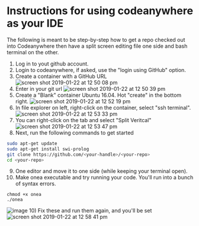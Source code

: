 # Instructions for using codeanywhere as your IDE

The following is meant to be step-by-step how to get a repo checked out into Codeanywhere then have a split screen editing file one side and bash terminal on the other. 

1) Log in to yout github account.
2) Login to codeanywhere, if asked, use the "login using GitHub" option.
3) Create a container with a GitHub URL
![screen shot 2019-01-22 at 12 50 08 pm](https://user-images.githubusercontent.com/1433964/51555548-d49ac400-1e45-11e9-979f-f8bc5c41136a.png)
4) Enter in your git url
![screen shot 2019-01-22 at 12 50 39 pm](https://user-images.githubusercontent.com/1433964/51555599-f7c57380-1e45-11e9-812d-b31dcaaca2a4.png)
5) Create a "Blank" container Ubuntu 16.04. Hot "create" in the bottom right.
![screen shot 2019-01-22 at 12 52 19 pm](https://user-images.githubusercontent.com/1433964/51555656-16c40580-1e46-11e9-8678-d55e70284964.png)
6) In file explorer on left, right-click on the container, select "ssh terminal".
![screen shot 2019-01-22 at 12 53 33 pm](https://user-images.githubusercontent.com/1433964/51555697-30fde380-1e46-11e9-8206-f571f8487d50.png)
7) You can right-click on the tab and select "Split Veritcal"
![screen shot 2019-01-22 at 12 53 47 pm](https://user-images.githubusercontent.com/1433964/51555773-686c9000-1e46-11e9-9a88-b5dff98efe3e.png)
8) Next, run the following commands to get started
```sh
sudo apt-get update
sudo apt-get install swi-prolog
git clone https://github.com/<your-handle>/<your-repo>
cd <your-repo>
```
9) One editor and move it to one side (while keeping your terminal open).
10) Make onea executable and try running your code. You'll run into a bunch of syntax errors.
```
chmod +x onea
./onea
```
![image](https://user-images.githubusercontent.com/1433964/51555997-fa749880-1e46-11e9-8119-135a7a91a49d.png)
10) Fix these and run them again, and you'll be set
![screen shot 2019-01-22 at 12 58 41 pm](https://user-images.githubusercontent.com/1433964/51556148-5808e500-1e47-11e9-8b3a-46b409d0eea8.png)
